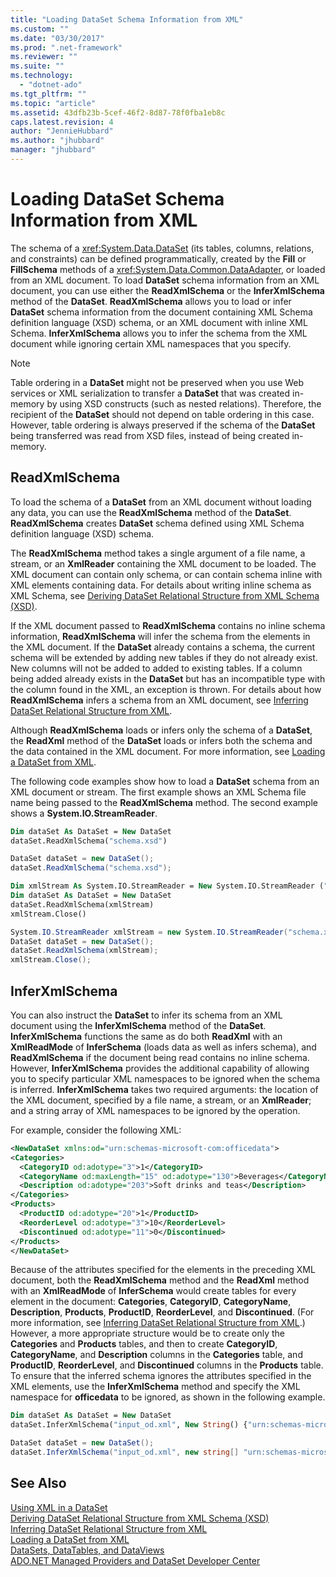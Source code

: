 ```yaml
---
title: "Loading DataSet Schema Information from XML"
ms.custom: ""
ms.date: "03/30/2017"
ms.prod: ".net-framework"
ms.reviewer: ""
ms.suite: ""
ms.technology: 
  - "dotnet-ado"
ms.tgt_pltfrm: ""
ms.topic: "article"
ms.assetid: 43dfb23b-5cef-46f2-8d87-78f0fba1eb8c
caps.latest.revision: 4
author: "JennieHubbard"
ms.author: "jhubbard"
manager: "jhubbard"
---
```

# Loading DataSet Schema Information from XML
The schema of a <xref:System.Data.DataSet> (its tables, columns, relations, and constraints) can be defined programmatically, created by the **Fill** or **FillSchema** methods of a <xref:System.Data.Common.DataAdapter>, or loaded from an XML document. To load **DataSet** schema information from an XML document, you can use either the **ReadXmlSchema** or the **InferXmlSchema** method of the **DataSet**. **ReadXmlSchema** allows you to load or infer **DataSet** schema information from the document containing XML Schema definition language (XSD) schema, or an XML document with inline XML Schema. **InferXmlSchema** allows you to infer the schema from the XML document while ignoring certain XML namespaces that you specify.  
  
> [!NOTE]
>  Table ordering in a **DataSet** might not be preserved when you use Web services or XML serialization to transfer a **DataSet** that was created in-memory by using XSD constructs (such as nested relations). Therefore, the recipient of the **DataSet** should not depend on table ordering in this case. However, table ordering is always preserved if the schema of the **DataSet** being transferred was read from XSD files, instead of being created in-memory.  
  
## ReadXmlSchema  
 To load the schema of a **DataSet** from an XML document without loading any data, you can use the **ReadXmlSchema** method of the **DataSet**. **ReadXmlSchema** creates **DataSet** schema defined using XML Schema definition language (XSD) schema.  
  
 The **ReadXmlSchema** method takes a single argument of a file name, a stream, or an **XmlReader** containing the XML document to be loaded. The XML document can contain only schema, or can contain schema inline with XML elements containing data. For details about writing inline schema as XML Schema, see [Deriving DataSet Relational Structure from XML Schema (XSD)](../../../../../docs/framework/data/adonet/dataset-datatable-dataview/deriving-dataset-relational-structure-from-xml-schema-xsd.md).  
  
 If the XML document passed to **ReadXmlSchema** contains no inline schema information, **ReadXmlSchema** will infer the schema from the elements in the XML document. If the **DataSet** already contains a schema, the current schema will be extended by adding new tables if they do not already exist. New columns will not be added to added to existing tables. If a column being added already exists in the **DataSet** but has an incompatible type with the column found in the XML, an exception is thrown. For details about how **ReadXmlSchema** infers a schema from an XML document, see [Inferring DataSet Relational Structure from XML](../../../../../docs/framework/data/adonet/dataset-datatable-dataview/inferring-dataset-relational-structure-from-xml.md).  
  
 Although **ReadXmlSchema** loads or infers only the schema of a **DataSet**, the **ReadXml** method of the **DataSet** loads or infers both the schema and the data contained in the XML document. For more information, see [Loading a DataSet from XML](../../../../../docs/framework/data/adonet/dataset-datatable-dataview/loading-a-dataset-from-xml.md).  
  
 The following code examples show how to load a **DataSet** schema from an XML document or stream. The first example shows an XML Schema file name being passed to the **ReadXmlSchema** method. The second example shows a **System.IO.StreamReader**.  
  
```vb  
Dim dataSet As DataSet = New DataSet  
dataSet.ReadXmlSchema("schema.xsd")  
```  
  
```csharp  
DataSet dataSet = new DataSet();  
dataSet.ReadXmlSchema("schema.xsd");  
```  
  
```vb  
Dim xmlStream As System.IO.StreamReader = New System.IO.StreamReader ("schema.xsd");  
Dim dataSet As DataSet = New DataSet  
dataSet.ReadXmlSchema(xmlStream)  
xmlStream.Close()  
```  
  
```csharp  
System.IO.StreamReader xmlStream = new System.IO.StreamReader("schema.xsd");  
DataSet dataSet = new DataSet();  
dataSet.ReadXmlSchema(xmlStream);  
xmlStream.Close();  
```  
  
## InferXmlSchema  
 You can also instruct the **DataSet** to infer its schema from an XML document using the **InferXmlSchema** method of the **DataSet**. **InferXmlSchema** functions the same as do both **ReadXml** with an **XmlReadMode** of **InferSchema** (loads data as well as infers schema), and **ReadXmlSchema** if the document being read contains no inline schema. However, **InferXmlSchema** provides the additional capability of allowing you to specify particular XML namespaces to be ignored when the schema is inferred. **InferXmlSchema** takes two required arguments: the location of the XML document, specified by a file name, a stream, or an **XmlReader**; and a string array of XML namespaces to be ignored by the operation.  
  
 For example, consider the following XML:  
  
```xml  
<NewDataSet xmlns:od="urn:schemas-microsoft-com:officedata">  
<Categories>  
  <CategoryID od:adotype="3">1</CategoryID>   
  <CategoryName od:maxLength="15" od:adotype="130">Beverages</CategoryName>   
  <Description od:adotype="203">Soft drinks and teas</Description>   
</Categories>  
<Products>  
  <ProductID od:adotype="20">1</ProductID>   
  <ReorderLevel od:adotype="3">10</ReorderLevel>   
  <Discontinued od:adotype="11">0</Discontinued>   
</Products>  
</NewDataSet>  
```  
  
 Because of the attributes specified for the elements in the preceding XML document, both the **ReadXmlSchema** method and the **ReadXml** method with an **XmlReadMode** of **InferSchema** would create tables for every element in the document: **Categories**, **CategoryID**, **CategoryName**, **Description**, **Products**, **ProductID**, **ReorderLevel**, and **Discontinued**. (For more information, see [Inferring DataSet Relational Structure from XML](../../../../../docs/framework/data/adonet/dataset-datatable-dataview/inferring-dataset-relational-structure-from-xml.md).) However, a more appropriate structure would be to create only the **Categories** and **Products** tables, and then to create **CategoryID**, **CategoryName**, and **Description** columns in the **Categories** table, and **ProductID**, **ReorderLevel**, and **Discontinued** columns in the **Products** table. To ensure that the inferred schema ignores the attributes specified in the XML elements, use the **InferXmlSchema** method and specify the XML namespace for **officedata** to be ignored, as shown in the following example.  
  
```vb  
Dim dataSet As DataSet = New DataSet  
dataSet.InferXmlSchema("input_od.xml", New String() {"urn:schemas-microsoft-com:officedata"})  
```  
  
```csharp  
DataSet dataSet = new DataSet();  
dataSet.InferXmlSchema("input_od.xml", new string[] "urn:schemas-microsoft-com:officedata");  
```  
  
## See Also  
 [Using XML in a DataSet](../../../../../docs/framework/data/adonet/dataset-datatable-dataview/using-xml-in-a-dataset.md)   
 [Deriving DataSet Relational Structure from XML Schema (XSD)](../../../../../docs/framework/data/adonet/dataset-datatable-dataview/deriving-dataset-relational-structure-from-xml-schema-xsd.md)   
 [Inferring DataSet Relational Structure from XML](../../../../../docs/framework/data/adonet/dataset-datatable-dataview/inferring-dataset-relational-structure-from-xml.md)   
 [Loading a DataSet from XML](../../../../../docs/framework/data/adonet/dataset-datatable-dataview/loading-a-dataset-from-xml.md)   
 [DataSets, DataTables, and DataViews](../../../../../docs/framework/data/adonet/dataset-datatable-dataview/index.md)   
 [ADO.NET Managed Providers and DataSet Developer Center](http://go.microsoft.com/fwlink/?LinkId=217917)
